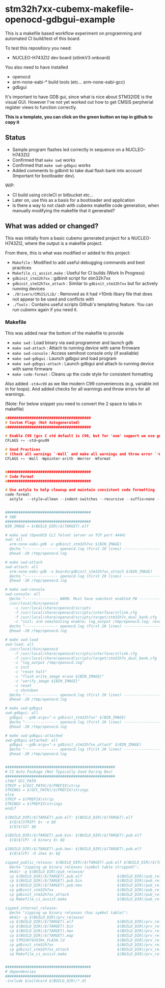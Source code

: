 # stm32h7xx-cubemx-makefile-openocd-gdbgui-example

This is a makefile based workflow experiment on programming and automated CI build/test of this board.

To test this repositiory you need:
* NUCLEO-H743ZI2 dev board (stlinkV3 onboard)

You also need to have installed
* openocd
* arm-none-eabi-* build tools (etc... arm-none-eabi-gcc)
* gdbgui

It's important to have GDB gui, since what is nice about STM32IDE is the visual GUI. However I've not yet worked out how to get CMSIS perpherial register views to function correctly.

**This is a template, you can click on the green button on top in github to copy it**

## Status

* Sample program flashes led correctly in sequence on a NUCLEO-H743ZI2
* Confirmed that `make swd` works
* Confirmed that `make swd-gdbgui` works
* Added comments to gdbinit to take dual flash bank into account (Important for bootloader dev).

WIP:

* CI build using circleCI or bitbucket etc...
* Later on, use this as a basis for a bootloader and application
* Is there a way to not clash with cubemx makefile code generation, when manually modifying the makefile that it generated?

## What was added or changed?

This was initially from a basic cubemx generated project for a NUCLEO-H743ZI2, where the output is a makefile project.

From there, this is what was modified or added to this project:

* `Makefile`                  : Modified to add useful debugging commands and best practices
* `Makefile_ci_assist.make`   : Useful for CI builds (Work In Progress)
* `gdbinit_stm32h7xx`         : gdbinit script for stm32h7xx
* `gdbinit_stm32h7xx_attach`  : Similar to `gdbinit_stm32h7xx` but for actively running devices
* `./Drivers/CMSIS/Lib/`      : Removed as it had >10mb libary file that does not appear to be used and conflicts with
* `./Tools`                   : Contains useful scripts
Github's templating feature. You can run cubemx again if you need it.

### Makefile

This was added near the bottom of the makefile to provide

* `make swd`                : Load binary via swd programmer and launch gdb
* `make swd-attach`         : Attach to running device with same firmware
* `make swd-console`        : Access semihost console only (if avaliable)
* `make swd-gdbgui`         : Launch gdbgui and load program
* `make swd-gdbgui-attach`  : Launch gdbgui and attach to running device with same firmware
* `make code-format`        : Cleans up the code style for consistent formatting

Also added `-std=c99` as we like modern C99 conveniences (e.g. variable init in for loops).
And added checks for all warnings and throw errors for all warnings.

(Note: For below snippet you need to convert the 2 space to tabs in makefile)

```.c
#######################################
# Custom Flags (Not Autogenerated)
#######################################

# Enable C99 (gcc C std default is C90, but for 'asm' support we use gnu99)
CFLAGS += -std=gnu99

# Good Practices
# (Check all warnings `-Wall` and make all warnings and throw error `-Werror` )
CFLAGS += -Wall -Wpointer-arith -Werror -Wformat


#######################################
# Code Format
#######################################

# Use astyle to help cleanup and maintain consistent code formatting
code-format:
  astyle  --style=allman --indent-switches --recursive --suffix=none --indent=spaces=2 ./Src/*.cpp,*.c,*.h  ./Inc/*.cpp,*.c,*.h


#######################################
# SWD
#######################################
BIN_IMAGE = $(BUILD_DIR)/$(TARGET).elf

# make swd (OpenOCD CLI Telnet server on TCP port 4444)
swd: all
  arm-none-eabi-gdb -x gdbinit_stm32h7xx $(BIN_IMAGE)
  @echo "--------------- openocd.log (First 20 lines) ---------------------"
  @head -20 /tmp/openocd.log

# make swd-attach
swd-attach: all
  arm-none-eabi-gdb -x boards/gdbinit_stm32h7xx_attach $(BIN_IMAGE)
  @echo "--------------- openocd.log (First 20 lines) ---------------------"
  @head -20 /tmp/openocd.log

# make swd-console
swd-console: all
  @echo "--------------- WARN: Must have semihost enabled FW ------------------"
  /usr/local/bin/openocd                                                       \
    -s /usr/local/share/openocd/scripts                                        \
    -f /usr/local/share/openocd/scripts/interface/stlink.cfg                   \
    -f /usr/local/share/openocd/scripts/target/stm32h7x_dual_bank.cfg          \
    -c "init; arm semihosting enable; log_output /tmp/openocd.log; reset run;"
  @echo "--------------- openocd.log (First 20 lines) ---------------------"
  @head -20 /tmp/openocd.log

# make swd-load
swd-load: all
  /usr/local/bin/openocd                                                       \
    -f /usr/local/share/openocd/scripts/interface/stlink.cfg                   \
    -f /usr/local/share/openocd/scripts/target/stm32h7x_dual_bank.cfg          \
    -c "log_output /tmp/openocd.log"                                           \
    -c init                                                                    \
    -c "reset halt"                                                            \
    -c "flash write_image erase ${BIN_IMAGE}"                                  \
    -c "verify_image ${BIN_IMAGE}"                                             \
    -c reset                                                                   \
    -c shutdown
  @echo "--------------- openocd.log (First 20 lines) ---------------------"
  @head -20 /tmp/openocd.log

# make swd-gdbgui
swd-gdbgui: all
  gdbgui --gdb-args="-x gdbinit_stm32h7xx" $(BIN_IMAGE)
  @echo "--------------- openocd.log (First 20 lines) ---------------------"
  @head -20 /tmp/openocd.log

# make swd-gdbgui-attached
swd-gdbgui-attached: all
  gdbgui --gdb-args="-x gdbinit_stm32h7xx_attach" $(BIN_IMAGE)
  @echo "--------------- openocd.log (First 20 lines) ---------------------"
  @head -20 /tmp/openocd.log


##################################################
# CI Auto Package (Not Typically Used During Dev)
##################################################
ifdef GCC_PATH
STRIP = $(GCC_PATH)/$(PREFIX)strip
STRINGS = $(GCC_PATH)/$(PREFIX)strings
else
STRIP = $(PREFIX)strip
STRINGS = $(PREFIX)strings
endif

$(BUILD_DIR)/$(TARGET).pub.elf: $(BUILD_DIR)/$(TARGET).elf
  $(Q)$(STRIP) $< -o $@
  $(Q)$(SZ) $@

$(BUILD_DIR)/$(TARGET).pub.bin: $(BUILD_DIR)/$(TARGET).pub.elf
  $(Q)$(CP) -O binary $< $@

$(BUILD_DIR)/$(TARGET).pub.hex: $(BUILD_DIR)/$(TARGET).pub.elf
  $(Q)$(CP) -O ihex $< $@

zipped_public_release: $(BUILD_DIR)/$(TARGET).pub.elf $(BUILD_DIR)/$(TARGET).pub.hex $(BUILD_DIR)/$(TARGET).pub.bin
  @echo "zipping up binary releases (symbol table stripped)";
  mkdir -p $(BUILD_DIR)/pub_release/
  cp $(BUILD_DIR)/$(TARGET).pub.elf                $(BUILD_DIR)/pub_release/
  cp $(BUILD_DIR)/$(TARGET).pub.bin                $(BUILD_DIR)/pub_release/
  cp $(BUILD_DIR)/$(TARGET).pub.hex                $(BUILD_DIR)/pub_release/
  cp gdbinit_stm32h7xx                             $(BUILD_DIR)/pub_release/gdbinit_stm32h7xx
  cp gdbinit_stm32h7xx_attach                      $(BUILD_DIR)/pub_release/gdbinit_stm32h7xx_attach
  cp Makefile_ci_assist.make                       $(BUILD_DIR)/pub_release/Makefile

zipped_internal_release:
  @echo "zipping up binary releases (has symbol table)";
  mkdir -p $(BUILD_DIR)/prv_release/
  cp $(BUILD_DIR)/$(TARGET).elf                    $(BUILD_DIR)/prv_release/
  cp $(BUILD_DIR)/$(TARGET).bin                    $(BUILD_DIR)/prv_release/
  cp $(BUILD_DIR)/$(TARGET).hex                    $(BUILD_DIR)/prv_release/
  cp $(BUILD_DIR)/$(TARGET).map                    $(BUILD_DIR)/prv_release/
  cp STM32H743XIHx_FLASH.ld                        $(BUILD_DIR)/prv_release/
  cp gdbinit_stm32h7xx                             $(BUILD_DIR)/prv_release/gdbinit_stm32h7xx
  cp gdbinit_stm32h7xx_attach                      $(BUILD_DIR)/prv_release/gdbinit_stm32h7xx_attach
  cp Makefile_ci_assist.make                       $(BUILD_DIR)/prv_release/Makefile


#######################################
# dependencies
#######################################
-include $(wildcard $(BUILD_DIR)/*.d)
```
